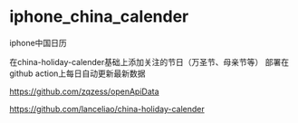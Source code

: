 # iphone_china_calender
iphone中国日历

在china-holiday-calender基础上添加关注的节日（万圣节、母亲节等）
部署在github action上每日自动更新最新数据

https://github.com/zqzess/openApiData

https://github.com/lanceliao/china-holiday-calender

